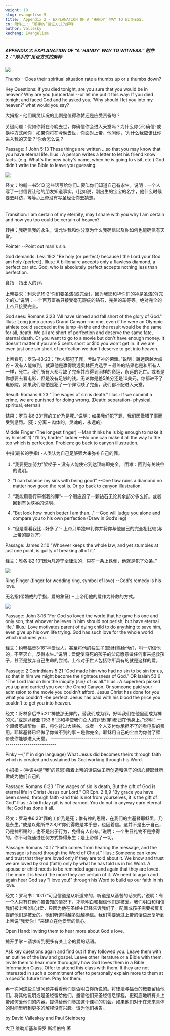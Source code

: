 ```yaml
---
weight: 10
slug: evangelism-9
title:  Appendix 2 - EXPLANATION OF A ‘HANDY’ WAY TO WITNESS.
cn: 附件二： “顺手的”见证方式的解释
author: Vallesky
kecheng: Evangelism
---
```



##### APPENDIX 2: EXPLANATION OF “A ‘HANDY’ WAY TO WITNESS.” 附件2：“顺手的”见证方式的解释

![](/images/note/fycd/7-7.jpg#right)

Thumb --Does their spiritual situation rate a thumbs up or a thumbs down?

Key Questions: If you died tonight, are you sure that you would be in heaven? Why are you (un)certain --or let me put it this way: If you died tonight and faced God and he asked you, 'Why should I let you into my heaven?' what would you say?

大拇指 - 他们属灵状况的比例是值得称赞还是应受责备的？

关键问题：假如你将在今晚去世，你确信你会进入天堂吗？为什么你(不)确信-或换种方式问你：如果你将在今晚去世，你面对上帝，他问你，‘为什么我应该让你进入我的天堂？’你会怎么说？

Passage: 1 John 5:13 These things are written ...so that you may know that you have eternal life. Illus.: A person writes a letter to let his friend know facts. (e.g. What's the new baby's name, when he is going to visit, etc.) God didn't write the Bible to leave you guessing.

![](/images/note/fycd/7-8.jpg#center)

经文：约翰一书5:13 这些话写给你们…要叫你们知道自己有永生。说明：一个人写了一封信要让他的朋友知道事实。(比如说，刚出生的宝宝的名字，他什么时候要去拜访，等等。)上帝没有写圣经让你去猜想。 　　　　　　　　　　　　　　　　　　　 

Transition: I am certain of my eternity, may I share with you why I am certain and how you too could be certain of heaven?

转换：我确信我的永生，请允许我和你分享为什么我确信以及你如何也能确信有天堂。

Pointer --Point out man's sin.

God demands: Lev. 19:2 "Be holy {or perfect} because I the Lord your God am holy {perfect}. Illus.: A billionaire accepts only a flawless diamond, a perfect car etc. God, who is absolutely perfect accepts nothing less than perfection.

食指 – 指出人的罪。

上帝要求：利未记19:2“你们要圣洁{或完全}，因为我耶和华你们的神是圣洁的{完全的}。”说明：一个百万富翁只接受毫无瑕疵的钻石，完美的车等等。绝对完全的上帝只接受完全。

God sees: Romans 3:23 "All have sinned and fall short of the glory of God." Illus.: Long jump across Grand Canyon -no one, even if he were an Olympic athlete could succeed at the jump -in the end the result would be the same for all, death. We all are short of perfection and deserve the same fate, eternal death. Or you want to go to a movie but don't have enough money. It doesn't matter if you are 5 cents short or $10 you won't get in. if we are even just one sin short of perfection we don't deserve to get into heaven.

上帝看见：罗马书3:23：“世人都犯了罪，亏缺了神的荣耀。”说明：跳远跨越大峡谷 – 没有人能做到，就算他是赢得跳远奥林匹克选手 – 最终的结果也是和所有人一样，死亡。我们所有人都亏缺了完全并应得到同样的命运，永远的死亡。或者是你想要去看电影，但是没有足够的钱。无论你是差5美分还是10美元，你都进不了电影院。如果我们哪怕是犯了一个罪亏缺了完全，我们都不配进入天堂。

Result: Romans 6:23 "The wages of sin is death." Illus.: If we commit a crime, we are punished for doing wrong. (Death: separation- physical, spiritual, eternal)

结果：罗马书6:23“罪的工价乃是死。”说明：如果我们犯了罪，我们因做错了事而受到惩罚。(死：分离 – 肉体的，灵魂的，永远的)

Middle Finger (The longest finger) --Man thinks he is big enough to make it by himself 1) "I'll try harder" ladder --No one can make it all the way to the top which is perfection. Problem: go back to canyon illustration.

中指(最长的手指) -人类认为自己足够强大来弥补自己的罪。

1) “我要更加努力”架梯子 – 没有人能使它到达顶端即完全。 困难：回到有关峡谷的说明。

2) "I can balance my sins with being good" --One flaw ruins a diamond no matter how good the rest is. Or go back to canyon illustration.

2) “我能用善行平衡我的罪”- 一个瑕疵毁了一颗钻石无论其余部分多么好。或者回到有关峡谷的说明。

3) "But look how much better I am than..." --God will judge you alone and compare you to his own perfection (Draw in God’s leg)

3) “但是看看我比…好多了”- 上帝只单独审判你并将你与他自己的完全相比较(与上帝的腿对齐)

Passage: James 2:10 "Whoever keeps the whole law, and yet stumbles at just one point, is guilty of breaking all of it."

经文：雅各书2:10“因为凡遵守全律法的，只在一条上跌倒，他就是犯了众条。”


![](/images/note/fycd/7-9.jpg#center)

Ring Finger (finger for wedding ring, symbol of love) --God's remedy is his love.

无名指(带婚戒的手指，爱的象征) – 上帝用他的爱作为补救的方式。

![](/images/note/fycd/7-10.jpg#center)


Passage: John 3:16 "For God so loved the world that he gave his one and only son, that whoever believes in him should not perish, but have eternal life." Illus.: Love motivates parent of dying child to do anything to save him, even give up his own life trying. God has such love for the whole world which includes you.

经文：约翰福音3:16“神爱世人，甚至将他的独生子(耶稣)赐给他们，叫一切信他的，不至灭亡，反得永生。”说明：爱促使将死的孩子的父母愿意做任何事来拯救孩子，甚至是放弃自己生命的尝试。上帝对于世人包括你所具有的就是这样的爱。

Passage: 2 Corinthians 5:21 “God made him who had no sin to be sin for us, so that in him we might become the righteousness of God.” OR Isaiah 53:6 "The Lord laid on him the iniquity {sin} of us all." Illus.: A superhero picked you up and carried you over the Grand Canyon. Or someone paid your admission to the movie you couldn't afford. Jesus Christ has done for you what you couldn't -be perfect. Jesus has paid with his blood the price you couldn't to get you into heaven.

经文：哥林多后书5:21“神使那无罪的，替我们成为罪，好叫我们在他里面成为神的义。”或是以赛亚书53:6“耶和华使我们众人的罪孽{罪}都归在他身上。”说明：一个超级英雄帮你一把，将你背过大峡谷。或者一个人支付你承担不了的看电影的费用。耶稣基督已经做了你做不到的事 – 是你完全。耶稣用自己的宝血为你付了赎价使你能够进入天堂。 --------------------------------------------------------------------------------

Pinky --("I" in sign language) What Jesus did becomes theirs through faith which is created and sustained by God working through his Word.

小拇指 – (手语中是“我”的意思)藉着上帝的话语做工所创造和保守的信心使耶稣所做成为他们自己的

Passage: Romans 6:23 "The wages of sin is death, But the gift of God is eternal life in Christ Jesus our Lord." OR Eph. 2:8,9 "By grace you have been saved, through faith -and this is not from yourselves, it is the gift of God” Illus.: A birthday gift is not earned. You do not in anyway earn eternal life; God has done it all.

经文：罗马书6:23“罪的工价乃是死；惟有神的恩赐，在我们的主基督耶稣里，乃是永生。”或是以弗所书2:8,9“你们得救是本乎恩，也因着信。这并不是出于自己，乃是神所赐的；也不是出于行为，免得有人自夸。”说明：一个生日礼物不是挣得的。你不可能通过任何方式挣得永生；是上帝做了一切。

Passage: Romans 10:17 "Faith comes from hearing the message, and the message is heard through the Word of Christ." Illus.: Someone can know and trust that they are loved only if they are told about it. We know and trust we are loved by God (faith) only by what he has told us in his Word. A spouse or child needs to be reminded again and again that they are loved. The more it is heard the more they are certain of it. We need to again and again hear God say "I love you!" through his Word to build up our faith in his love.

经文：罗马书：10:17“可见信道是从听道来的，听道是从基督的话来的。”说明：有一个人只有在他们被告知的情况下，才能明白和相信他们是被爱。我们明白和相信我们被上帝(信心)爱，只因为他在圣经中已经告诉我们了。配偶或孩子需要被反复提醒他们是被爱的。他们听道得越多就越确信。我们需要通过上帝的话语反复听到上帝说“我爱你！”来建立在他爱里的信心。

Open Hand: Inviting them to hear more about God's love.

摊开手掌 – 请求听到更多有关上帝的爱的话语。

Ask key questions again and find out if they followed you. Leave them with an outline of the law and gospel. Leave other literature or a Bible with them. Invite them to hear more thoroughly how God loves them in a Bible Information Class. Offer to attend this class with them. If they are not interested in such a commitment offer to personally explain more to them at a specific future time. Pray for them.

再一次问这些关键问题并看看他们是否明白你所说的。将律法与福音的概要留给他们。将其他说明或是圣经留给他们。邀请他们来圣经信息课程，更彻底地听有关上帝如何爱他们的内容。提供给他们参加这个课程的机会。如果他们对于在未来具体的时间里听到更多的解释没有兴趣。请为他们祷告。

by David Valleskey and Paul Steinberg

大卫 维勒斯基和保罗 斯坦伯格 著
